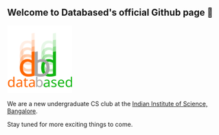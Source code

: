 ## Welcome to Databased's official Github page 👋

<img src = "dbd-databased.svg" height= 30% width = 30% alt = "Databased Logo"></img>

We are a new undergraduate CS club at the [Indian Institute of Science, Bangalore](https://iisc.ac.in/).

Stay tuned for more exciting things to come.
